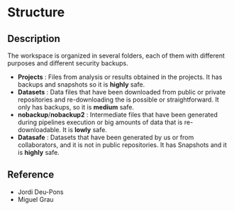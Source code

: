 # Structure

## Description

The workspace is organized in several folders, each of them with different purposes and different security backups.

- **Projects** : Files from analysis or results obtained in the projects. It has backups and
snapshots so it is **highly** safe.
- **Datasets** : Data files that have been downloaded from public or private repositories and re-downloading
the is possible or straightforward. It only has backups, so it is **medium** safe.
- **nobackup**/**nobackup2** : Intermediate files that have been generated during pipelines execution or big amounts
of data that is re-downloadable. It is **lowly** safe.
- **Datasafe** : Datasets that have been generated by us or from collaborators, and it is not in public repositories.
It has Snapshots and it is **highly** safe.

## Reference

- Jordi Deu-Pons
- Miguel Grau
